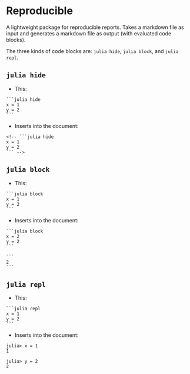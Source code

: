 # Reproducible

A lightweight package for reproducible reports.  Takes a markdown file as input and
generates a markdown file as output (with evaluated code blocks).

The three kinds of code blocks are: `julia hide`, `julia block`, and `julia repl`.

## `julia hide`

- This:

````
```julia hide
x = 1 
y = 2
```
````

- Inserts into the document:

````
<!-- ```julia hide 
x = 1
y = 2
``` -->
````

## `julia block`

- This:

````
```julia block
x = 1 
y = 2
```
````

- Inserts into the document:
````
```julia block
x = 2
y = 2
```

```
2
```
````

## `julia repl`

- This:

````
```julia repl
x = 1 
y = 2
```
````

- Inserts into the document:

```
julia> x = 1
1

julia> y = 2
2
```